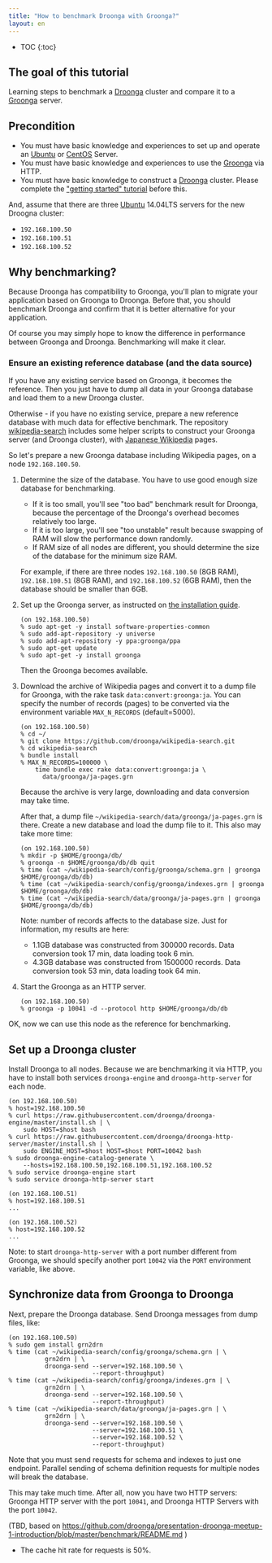 ```yaml
---
title: "How to benchmark Droonga with Groonga?"
layout: en
---
```


* TOC
{:toc}

## The goal of this tutorial

Learning steps to benchmark a [Droonga][] cluster and compare it to a [Groonga][groonga] server.

## Precondition

* You must have basic knowledge and experiences to set up and operate an [Ubuntu][] or [CentOS][] Server.
* You must have basic knowledge and experiences to use the [Groonga][groonga] via HTTP.
* You must have basic knowledge to construct a [Droonga][] cluster.
  Please complete the ["getting started" tutorial](../groonga/) before this.

And, assume that there are three [Ubuntu][] 14.04LTS servers for the new Droogna cluster:

 * `192.168.100.50`
 * `192.168.100.51`
 * `192.168.100.52`

## Why benchmarking?

Because Droonga has compatibility to Groonga, you'll plan to migrate your application based on Groonga to Droonga.
Before that, you should benchmark Droonga and confirm that it is better alternative for your application.

Of course you may simply hope to know the difference in performance between Groonga and Droonga.
Benchmarking will make it clear.

### Ensure an existing reference database (and the data source)

If you have any existing service based on Groonga, it becomes the reference.
Then you just have to dump all data in your Groonga database and load them to a new Droonga cluster.

Otherwise - if you have no existing service, prepare a new reference database with much data for effective benchmark.
The repository [wikipedia-search][] includes some helper scripts to construct your Groonga server (and Droonga cluster), with [Japanese Wikipedia](http://ja.wikipedia.org/) pages.

So let's prepare a new Groonga database including Wikipedia pages, on a node `192.168.100.50`.

 1. Determine the size of the database.
    You have to use good enough size database for benchmarking.
    
    * If it is too small, you'll see "too bad" benchmark result for Droonga, because the percentage of the Droonga's overhead becomes relatively too large.
    * If it is too large, you'll see "too unstable" result because swapping of RAM will slow the performance down randomly.
    * If RAM size of all nodes are different, you should determine the size of the database for the minimum size RAM.

    For example, if there are three nodes `192.168.100.50` (8GB RAM), `192.168.100.51` (8GB RAM), and `192.168.100.52` (6GB RAM), then the database should be smaller than 6GB.
 2. Set up the Groonga server, as instructed on [the installation guide](http://groonga.org/docs/install.html).
    
        (on 192.168.100.50)
        % sudo apt-get -y install software-properties-common
        % sudo add-apt-repository -y universe
        % sudo add-apt-repository -y ppa:groonga/ppa
        % sudo apt-get update
        % sudo apt-get -y install groonga
    
    Then the Groonga becomes available.
 3. Download the archive of Wikipedia pages and convert it to a dump file for Groonga, with the rake task `data:convert:groonga:ja`.
    You can specify the number of records (pages) to be converted via the environment variable `MAX_N_RECORDS` (default=5000).
    
        (on 192.168.100.50)
        % cd ~/
        % git clone https://github.com/droonga/wikipedia-search.git
        % cd wikipedia-search
        % bundle install
        % MAX_N_RECORDS=100000 \
            time bundle exec rake data:convert:groonga:ja \
              data/groonga/ja-pages.grn
    
    Because the archive is very large, downloading and data conversion may take time.
    
    After that, a dump file `~/wikipedia-search/data/groonga/ja-pages.grn` is there.
    Create a new database and load the dump file to it.
    This also may take more time:
    
        (on 192.168.100.50)
        % mkdir -p $HOME/groonga/db/
        % groonga -n $HOME/groonga/db/db quit
        % time (cat ~/wikipedia-search/config/groonga/schema.grn | groonga $HOME/groonga/db/db)
        % time (cat ~/wikipedia-search/config/groonga/indexes.grn | groonga $HOME/groonga/db/db)
        % time (cat ~/wikipedia-search/data/groonga/ja-pages.grn | groonga $HOME/groonga/db/db)
    
    Note: number of records affects to the database size.
    Just for information, my results are here:
    
     * 1.1GB database was constructed from 300000 records.
       Data conversion took 17 min, data loading took 6 min.
     * 4.3GB database was constructed from 1500000 records.
       Data conversion took 53 min, data loading took 64 min.
    
 4. Start the Groonga as an HTTP server.
    
        (on 192.168.100.50)
        % groonga -p 10041 -d --protocol http $HOME/groonga/db/db

OK, now we can use this node as the reference for benchmarking.


## Set up a Droonga cluster

Install Droonga to all nodes.
Because we are benchmarking it via HTTP, you have to install both services `droonga-engine` and `droonga-http-server` for each node.

    (on 192.168.100.50)
    % host=192.168.100.50
    % curl https://raw.githubusercontent.com/droonga/droonga-engine/master/install.sh | \
        sudo HOST=$host bash
    % curl https://raw.githubusercontent.com/droonga/droonga-http-server/master/install.sh | \
        sudo ENGINE_HOST=$host HOST=$host PORT=10042 bash
    % sudo droonga-engine-catalog-generate \
        --hosts=192.168.100.50,192.168.100.51,192.168.100.52
    % sudo service droonga-engine start
    % sudo service droonga-http-server start

    (on 192.168.100.51)
    % host=192.168.100.51
    ...

    (on 192.168.100.52)
    % host=192.168.100.52
    ...

Note: to start `droonga-http-server` with a port number different from Groonga, we should specify another port `10042` via the `PORT` environment variable, like above.


## Synchronize data from Groonga to Droonga

Next, prepare the Droonga database.
Send Droonga messages from dump files, like:

    (on 192.168.100.50)
    % sudo gem install grn2drn
    % time (cat ~/wikipedia-search/config/groonga/schema.grn | \
              grn2drn | \
              droonga-send --server=192.168.100.50 \
                           --report-throughput)
    % time (cat ~/wikipedia-search/config/groonga/indexes.grn | \
              grn2drn | \
              droonga-send --server=192.168.100.50 \
                           --report-throughput)
    % time (cat ~/wikipedia-search/data/groonga/ja-pages.grn | \
              grn2drn | \
              droonga-send --server=192.168.100.50 \
                           --server=192.168.100.51 \
                           --server=192.168.100.52 \
                           --report-throughput)

Note that you must send requests for schema and indexes to just one endpoint.
Parallel sending of schema definition requests for multiple nodes will break the database.

This may take much time.
After all, now you have two HTTP servers: Groonga HTTP server with the port `10041`, and Droonga HTTP Servers with the port `10042`.


(TBD, based on https://github.com/droonga/presentation-droonga-meetup-1-introduction/blob/master/benchmark/README.md )

 * The cache hit rate for requests is 50%.



  [Ubuntu]: http://www.ubuntu.com/
  [CentOS]: https://www.centos.org/
  [Droonga]: https://droonga.org/
  [Groonga]: http://groonga.org/
  [wikipedia-search]: https://github.com/droonga/wikipedia-search.git
  [command reference]: ../../reference/commands/
